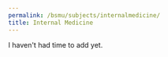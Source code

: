 ```yaml
---
permalink: /bsmu/subjects/internalmedicine/
title: Internal Medicine
---
```


I haven't had time to add yet.
